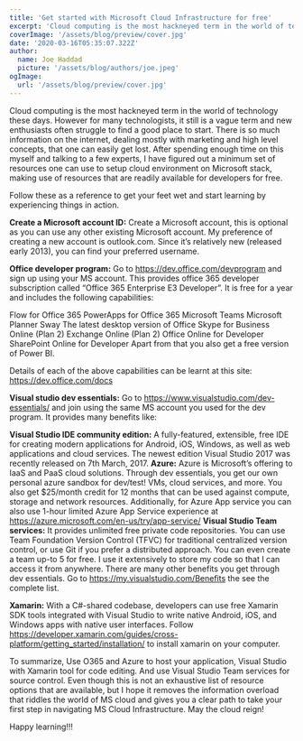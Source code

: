 ```yaml
---
title: 'Get started with Microsoft Cloud Infrastructure for free'
excerpt: 'Cloud computing is the most hackneyed term in the world of technology these days. However for many technologists, it still is a vague term and new enthusiasts often struggle to find a good place to start. There is so much information on the internet, dealing mostly with marketing and high level concepts, that one can easily get lost. After spending enough time on this myself and talking to a few experts, I have figured out a minimum set of resources one can use to setup cloud environment on Microsoft stack, making use of resources that are readily available for developers for free.'
coverImage: '/assets/blog/preview/cover.jpg'
date: '2020-03-16T05:35:07.322Z'
author:
  name: Joe Haddad
  picture: '/assets/blog/authors/joe.jpeg'
ogImage:
  url: '/assets/blog/preview/cover.jpg'
---
```


Cloud computing is the most hackneyed term in the world of technology these days. However for many technologists, it still is a vague term and new enthusiasts often struggle to find a good place to start. There is so much information on the internet, dealing mostly with marketing and high level concepts, that one can easily get lost. After spending enough time on this myself and talking to a few experts, I have figured out a minimum set of resources one can use to setup cloud environment on Microsoft stack, making use of resources that are readily available for developers for free.

Follow these as a reference to get your feet wet and start learning by experiencing things in action.

**Create a Microsoft account ID:**
Create a Microsoft account, this is optional as you can use any other existing Microsoft account. My preference of creating a new account is outlook.com. Since it’s relatively new (released early 2013), you can find your preferred username.

**Office developer program:**
Go to https://dev.office.com/devprogram and sign up using your MS account. This provides office 365 developer subscription called “Office 365 Enterprise E3 Developer”. It is free for a year and includes the following capabilities:

Flow for Office 365
PowerApps for Office 365
Microsoft Teams
Microsoft Planner
Sway
The latest desktop version of Office
Skype for Business Online (Plan 2)
Exchange Online (Plan 2)
Office Online for Developer
SharePoint Online for Developer
Apart from that you also get a free version of Power BI.

Details of each of the above capabilities can be learnt at this site: https://dev.office.com/docs

**Visual studio dev essentials:**
Go to https://www.visualstudio.com/dev-essentials/ and join using the same MS account you used for the dev program. It provides many benefits like:

**Visual Studio IDE community edition:** A fully-featured, extensible, free IDE for creating modern applications for Android, iOS, Windows, as well as web applications and cloud services. The newest edition Visual Studio 2017 was recently released on 7th March, 2017.
**Azure:** Azure is Microsoft’s offering to IaaS and PaaS cloud solutions. Through dev essentials, you get our own personal azure sandbox for dev/test! VMs, cloud services, and more. You also get $25/month credit for 12 months that can be used against compute, storage and network resources. Additionally, for Azure App service you can also use 1-hour limited Azure App Service experience at https://azure.microsoft.com/en-us/try/app-service/
**Visual Studio Team services:** It provides unlimited free private code repositories. You can use Team Foundation Version Control (TFVC) for traditional centralized version control, or use Git if you prefer a distributed approach. You can even create a team up-to 5 for free. I use it extensively to store my code so that I can access it from anywhere.
There are many other benefits you get through dev essentials. Go to https://my.visualstudio.com/Benefits the see the complete list.

**Xamarin:**
With a C#-shared codebase, developers can use free Xamarin SDK tools integrated with Visual Studio to write native Android, iOS, and Windows apps with native user interfaces. Follow https://developer.xamarin.com/guides/cross-platform/getting_started/installation/ to install xamarin on your computer.

To summarize, Use O365 and Azure to host your application, Visual Studio with Xamarin tool for code editing. And use Visual Studio Team services for source control.
Even though this is not an exhaustive list of resource options that are available, but I hope it removes the information overload that riddles the world of MS cloud and gives you a clear path to take your first step in navigating MS Cloud Infrastructure. May the cloud reign!

Happy learning!!!
